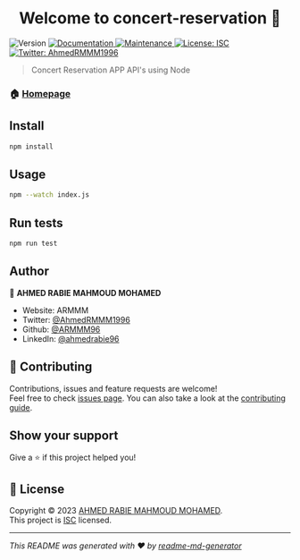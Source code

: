 <h1 align="center">Welcome to concert-reservation 👋</h1>
<p>
  <img alt="Version" src="https://img.shields.io/badge/version-1.0.0-blue.svg?cacheSeconds=2592000" />
  <a href="https://galactic-space-9878.postman.co/workspace/AHMED-RABEA-MAHMOUD~2dbda7c5-bb72-4bb4-8915-545ed46aef43/collection/4987583-fbef3f65-a662-46fb-8938-433634d283d7?action=share&creator=4987583&active-environment=4987583-e4543a63-8a6c-4cf3-b8f6-f12d0bae815a" target="_blank">
    <img alt="Documentation" src="https://img.shields.io/badge/documentation-yes-brightgreen.svg" />
  </a>
  <a href="https://github.com/ARMMM96/ConcertReservation/graphs/commit-activity" target="_blank">
    <img alt="Maintenance" src="https://img.shields.io/badge/Maintained%3F-yes-green.svg" />
  </a>
  <a href="https://github.com/ARMMM96/ConcertReservation/blob/master/LICENSE" target="_blank">
    <img alt="License: ISC" src="https://img.shields.io/github/license/ARMMM96/concert-reservation" />
  </a>
  <a href="https://twitter.com/AhmedRMMM1996" target="_blank">
    <img alt="Twitter: AhmedRMMM1996" src="https://img.shields.io/twitter/follow/AhmedRMMM1996.svg?style=social" />
  </a>
</p>

> Concert Reservation APP API's using Node

### 🏠 [Homepage](https://github.com/ARMMM96/ConcertReservation#readme)

## Install

```sh
npm install
```

## Usage

```sh
npm --watch index.js
```

## Run tests

```sh
npm run test
```

## Author

👤 **AHMED RABIE MAHMOUD MOHAMED**

* Website: ARMMM
* Twitter: [@AhmedRMMM1996](https://twitter.com/AhmedRMMM1996)
* Github: [@ARMMM96](https://github.com/ARMMM96)
* LinkedIn: [@ahmedrabie96](https://linkedin.com/in/ahmedrabie96)

## 🤝 Contributing

Contributions, issues and feature requests are welcome!<br />Feel free to check [issues page](https://github.com/ARMMM96/ConcertReservation/issues). You can also take a look at the [contributing guide](https://github.com/ARMMM96/ConcertReservation/blob/master/CONTRIBUTING.md).

## Show your support

Give a ⭐️ if this project helped you!

## 📝 License

Copyright © 2023 [AHMED RABIE MAHMOUD MOHAMED](https://github.com/ARMMM96).<br />
This project is [ISC](https://github.com/ARMMM96/ConcertReservation/blob/master/LICENSE) licensed.

***
_This README was generated with ❤️ by [readme-md-generator](https://github.com/kefranabg/readme-md-generator)_